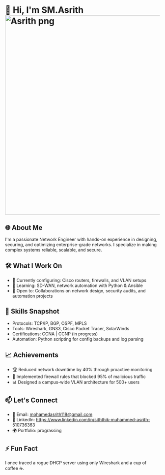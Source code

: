 # 👋 Hi, I'm SM.Asrith <img width="507" height="648" alt="Asrith png" src="https://github.com/user-attachments/assets/793eb049-33cf-4a3f-8408-2972bcc59f8d" />



## 🌐 About Me
I'm a passionate Network Engineer with hands-on experience in designing, securing, and optimizing enterprise-grade networks. I specialize in making complex systems reliable, scalable, and secure.

## 🛠️ What I Work On
- 🔧 Currently configuring: Cisco routers, firewalls, and VLAN setups
- 📡 Learning: SD-WAN, network automation with Python & Ansible
- 🧩 Open to: Collaborations on network design, security audits, and automation projects

## 🧠 Skills Snapshot
- Protocols: TCP/IP, BGP, OSPF, MPLS
- Tools: Wireshark, GNS3, Cisco Packet Tracer, SolarWinds
- Certifications: CCNA | CCNP (in progress)
- Automation: Python scripting for config backups and log parsing

## 📈 Achievements
- 🏆 Reduced network downtime by 40% through proactive monitoring
- 🔐 Implemented firewall rules that blocked 95% of malicious traffic
- 📊 Designed a campus-wide VLAN architecture for 500+ users

## 📫 Let's Connect
- 📧 Email: mohamedasrith118@gmail.com
- 💼 LinkedIn: https://www.linkedin.com/in/siththik-muhammed-asrith-510736363
- 🌍 Portfolio: prograssing

## ⚡ Fun Fact
I once traced a rogue DHCP server using only Wireshark and a cup of coffee ☕.


<!---
asrith1999/asrith1999 is a ✨ special ✨ repository because its `README.md` (this file) appears on your GitHub profile.
You can click the Preview link to take a look at your changes.
--->
